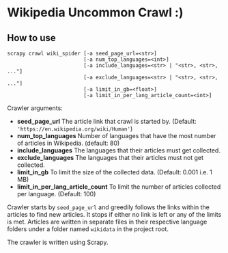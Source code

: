 # Wikipedia Uncommon Crawl :)


## How to use

```
scrapy crawl wiki_spider [-a seed_page_url=<str>]
                         [-a num_top_languages=<int>]
                         [-a include_languages=<str> | "<str>, <str>, ..."]
                         [-a exclude_languages=<str> | "<str>, <str>, ..."]
                         [-a limit_in_gb=<float>]
                         [-a limit_in_per_lang_article_count=<int>]
```

Crawler arguments:
- **seed_page_url** The article link that crawl is started by. (Default: `'https://en.wikipedia.org/wiki/Human'`)
- **num_top_languages** Number of languages that have the most number of articles in Wikipedia. (default: 80)
- **include_languages** The languages that their articles must get collected.
- **exclude_languages** The languages that their articles must not get collected.
- **limit_in_gb** To limit the size of the collected data. (Default: 0.001 i.e. 1 MB)
- **limit_in_per_lang_article_count** To limit the number of articles collected per language. (Default: 100)

Crawler starts by `seed_page_url` and greedily follows the links within the articles to find new articles. It stops if either no link is left or any of the limits is met. Articles are written in separate files in their respective language folders under a folder named `wikidata` in the project root.

The crawler is written using Scrapy.